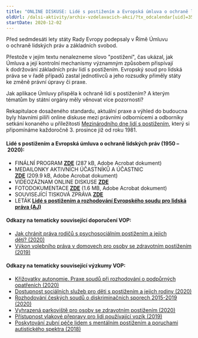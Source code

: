 ```yaml
---
title: "ONLINE DISKUSE: Lidé s postižením a Evropská úmluva o ochraně lidských práv (1950-2020)"
oldUrl: /dalsi-aktivity/archiv-vzdelavacich-akci/?tx_odcalendar[uid]=350&cHash=8ca080256ccbc6690f5b70e1ac2b019e
startDate: 2020-12-02
---
```


<p class="align-blok">Před sedmdesáti lety státy Rady Evropy podepsaly v Římě Úmluvu o ochraně lidských práv a základních svobod.</p>
<p class="align-blok">Přestože v jejím textu nenalezneme slovo &quot;postižení&quot;, čas ukázal, jak Úmluva a její kontrolní mechanismy významným způsobem přispívají k dodržování základních práv lidí s postižením. Evropský soud pro lidská práva se v řadě případů zastal jednotlivců a jeho rozsudky přiměly státy ke změně právní úpravy či praxe.</p>
<p class="align-blok">Jak aplikace Úmluvy přispěla k ochraně lidí s postižením? A kterým tématům by státní orgány měly věnovat více pozornosti?</p>
<p class="align-blok">Rekapitulace dosaženého standardu, aktuální praxe a výhled do budoucna byly hlavními pilíři online diskuse mezi právními odbornicemi a odborníky setkání konaného u příležitosti <a href="https://www.un.org/en/observances/day-of-persons-with-disabilities" target="_blank">Mezinárodního dne lidí s postižením</a>, který si připomínáme každoročně 3. prosince již od roku 1981.</p><h4 class="align-blok">Lidé s postižením a Evropská úmluva o ochraně lidských práv (1950 – 2020):</h4><p></p><ul><li>FINÁLNÍ PROGRAM <a href="/uploads-import/projekt_ESF/00_2020_VA/OSTATNI_AKCE/12_02_Lide_s_postizenim_a_EULP/12_02_Lide_s_postizenim_a_EULP__1950-2020__PROGRAM.pdf" target="_blank"><strong>ZDE</strong></a> (287 kB, Adobe Acrobat dokument)</li><li>MEDAILONKY AKTIVNÍCH ÚČASTNÍKŮ A ÚČASTNIC <a href="/uploads-import/projekt_ESF/00_2020_VA/OSTATNI_AKCE/12_02_Lide_s_postizenim_a_EULP/12_02_Lide_s_postizenim_a_EULP__1950-2020__MEDAILONKY.pdf" target="_blank"><strong>ZDE</strong></a> (209.9 kB, Adobe Acrobat dokument)</li><li>VIDEOZÁZNAM ONLINE DISKUSE <a href="https://www.youtube.com/watch?v=YWLzGz5Sxe4&amp;feature=youtu.be" target="_blank"><strong>ZDE</strong></a></li><li>FOTODOKUMENTACE<strong> </strong><a href="/uploads-import/projekt_ESF/00_2020_VA/OSTATNI_AKCE/12_02_Lide_s_postizenim_a_EULP/12_02_Lide_s_postizenim_a_EULP__1950-2020__FOTODOKUMENTACE.pdf" target="_blank"><strong>ZDE</strong></a> (1.6 MB, Adobe Acrobat dokument)</li><li>SOUVISEJÍCÍ TISKOVÁ ZPRÁVA <a href="/aktualne/tiskove-zpravy-2020/dnes-si-pripominame-mezinarodni-den-lidi-s-postizenim/" target="_blank"><strong>ZDE</strong></a></li><li>LETÁK<strong> </strong><a href="https://www.echr.coe.int/Documents/FS_Disabled_ENG.pdf" target="_blank"><strong>Lidé s postižením a rozhodování Evropského soudu pro lidská práva (AJ)</strong></a></li></ul><p></p><h4>Odkazy na tematicky související doporučení VOP:</h4><ul><li><a href="/uploads-import/CRPD/Doporuceni/2020_26_Doporuceni-rodice.pdf" target="_blank">Jak chránit práva rodičů s psychosociálním postižením a jejich dětí? (2020)</a></li><li><a href="/uploads-import/CRPD/Doporuceni/28-2019_doporuceni-volebni-pravo.pdf" target="_blank">Výkon volebního práva v domovech pro osoby se zdravotním postižením (2019)</a></li></ul><h4>Odkazy na tematicky související výzkumy VOP:</h4><ul><li><a href="/uploads-import/CRPD/Vyzkumy/2018_61_Vyzkum-svepravnost.pdf" target="_blank">Křižovatky autonomie. Praxe soudů při rozhodování o podpůrných opatřeních (2020)</a></li><li><a href="/uploads-import/CRPD/Vyzkumy/11-2019_Vyzkum_soc-sluzby-pro-deti-s-postizenim.pdf" target="_blank">Dostupnost sociálních služeb pro děti s postižením a jejich rodiny (2020)</a></li><li><a href="/uploads-import/DISKRIMINACE/Vyzkum/2020-vyzkum_judikatura-DIS.pdf" target="_blank">Rozhodování českých soudů o diskriminačních sporech 2015-2019 (2020)</a></li><li><a href="/uploads-import/DISKRIMINACE/Vyzkum/18-2020-DIS_vyzkum-parkovani.pdf" target="_blank">Vyhrazená parkoviště pro osoby se zdravotním postižením (2020)</a></li><li><a href="/uploads-import/CRPD/Vyzkumy/Vyzkum-vlaky-2019.pdf" target="_blank">Přístupnost vlakové přepravy pro lidi používající vozík (2019)</a></li><li><a href="https://ochrance.cz/uploads-import/ESO/51-2017-DIS-JV_vyzkum.pdf" target="_blank">Poskytování zubní péče lidem s mentálním postižením a poruchami autistického spektra (2018)</a></li></ul><p></p>
